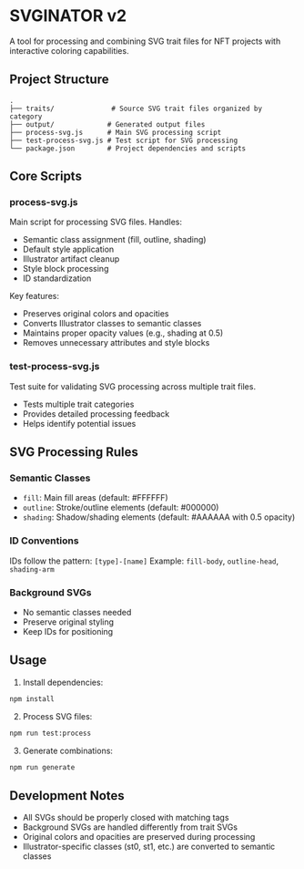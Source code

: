 # SVGINATOR v2

A tool for processing and combining SVG trait files for NFT projects with interactive coloring capabilities.

## Project Structure

```
.
├── traits/              # Source SVG trait files organized by category
├── output/             # Generated output files
├── process-svg.js      # Main SVG processing script
├── test-process-svg.js # Test script for SVG processing
└── package.json        # Project dependencies and scripts
```

## Core Scripts

### process-svg.js
Main script for processing SVG files. Handles:
- Semantic class assignment (fill, outline, shading)
- Default style application
- Illustrator artifact cleanup
- Style block processing
- ID standardization

Key features:
- Preserves original colors and opacities
- Converts Illustrator classes to semantic classes
- Maintains proper opacity values (e.g., shading at 0.5)
- Removes unnecessary attributes and style blocks

### test-process-svg.js
Test suite for validating SVG processing across multiple trait files.
- Tests multiple trait categories
- Provides detailed processing feedback
- Helps identify potential issues

## SVG Processing Rules

### Semantic Classes
- `fill`: Main fill areas (default: #FFFFFF)
- `outline`: Stroke/outline elements (default: #000000)
- `shading`: Shadow/shading elements (default: #AAAAAA with 0.5 opacity)

### ID Conventions
IDs follow the pattern: `[type]-[name]`
Example: `fill-body`, `outline-head`, `shading-arm`

### Background SVGs
- No semantic classes needed
- Preserve original styling
- Keep IDs for positioning

## Usage

1. Install dependencies:
```bash
npm install
```

2. Process SVG files:
```bash
npm run test:process
```

3. Generate combinations:
```bash
npm run generate
```

## Development Notes

- All SVGs should be properly closed with matching tags
- Background SVGs are handled differently from trait SVGs
- Original colors and opacities are preserved during processing
- Illustrator-specific classes (st0, st1, etc.) are converted to semantic classes 
